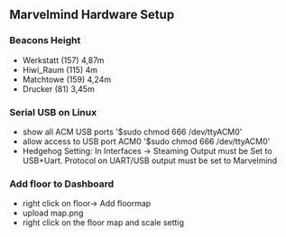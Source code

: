 ## Marvelmind Hardware Setup 
### Beacons Height 
* Werkstatt (157) 4,87m 
* Hiwi_Raum (115) 4m
* Matchtowe (159) 4,24m
* Drucker (81) 3,45m

### Serial USB on Linux 
 * show all ACM USB ports '$sudo chmod 666 /dev/ttyACM0'
 * allow access to USB port ACM0 '$sudo chmod 666 /dev/ttyACM0'
 * Hedgehog Setting: In Interfaces -> Steaming Output must be Set to USB+Uart. Protocol on UART/USB output must be set to Marvelmind
 
### Add floor to Dashboard 
* right click on floor-> Add floormap
* upload map.png
* right click on the floor map and scale settig  
